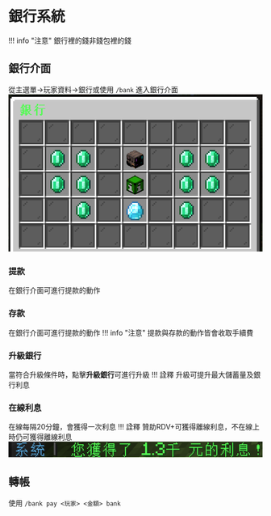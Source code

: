 # 銀行系統

!!! info "注意"
    銀行裡的錢非錢包裡的錢
    
## 銀行介面
從主選單->玩家資料->銀行或使用 `/bank` 進入銀行介面
![圖片](assets/bank/bank_menu.png)

### 提款
在銀行介面可進行提款的動作
    
### 存款
在銀行介面可進行提款的動作
!!! info "注意"
    提款與存款的動作皆會收取手續費

### 升級銀行
當符合升級條件時，點擊**升級銀行**可進行升級
!!! 詮釋
    升級可提升最大儲蓄量及銀行利息
    
### 在線利息
在線每隔20分鐘，會獲得一次利息
!!! 詮釋
    贊助RDV+可獲得離線利息，不在線上時仍可獲得離線利息
![圖片](assets/bank/bank_interest.png)

## 轉帳
使用 `/bank pay <玩家> <金額> bank`
